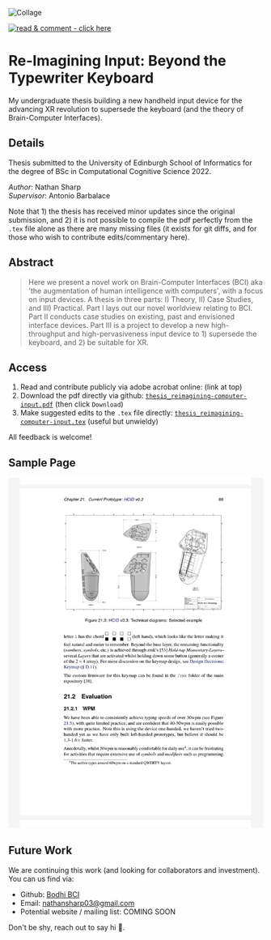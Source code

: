 <!-- TODOs
- [ ] add some emojis!
-->

![Collage](images/project_collage1.png?raw=true "Collage of images collected and produced for the thesis")

[![read & comment - click here](https://img.shields.io/badge/read_%26_comment-click_here-EC1C24?style=for-the-badge&logo=Adobe+Acrobat+Reader&logoColor=white)](https://acrobat.adobe.com/link/review?uri=urn:aaid:scds:US:c0905d27-960c-4743-a640-0ed3ea55c4e2 "Read and comment with adobe acrobat (online)")

# Re-Imagining Input: Beyond the Typewriter Keyboard
My undergraduate thesis building a new handheld input device for the advancing XR revolution to supersede the keyboard (and the theory of Brain-Computer Interfaces).

## Details 
Thesis submitted to the University of Edinburgh School of Informatics for the degree of BSc in Computational Cognitive Science 2022.

_Author_: Nathan Sharp  
_Supervisor_: Antonio Barbalace

Note that 1) the thesis has received minor updates since the original submission, and 2) it is not possible to compile the pdf perfectly from the `.tex` file alone as there are many missing files (it exists for git diffs, and for those who wish to contribute edits/commentary here). 

## Abstract
> Here we present a novel work on Brain-Computer Interfaces (BCI) aka 'the augmentation of human intelligence with computers', with a focus on input devices.
> A thesis in three parts: I) Theory, II) Case Studies, and III) Practical.
> Part I lays out our novel worldview relating to BCI.
> Part II conducts case studies on existing, past and envisioned interface devices.
> Part III is a project to develop a new high-throughput and high-pervasiveness input device to 1) supersede the keyboard, and 2) be suitable for XR.


 
## Access 
1. Read and contribute publicly via adobe acrobat online: (link at top)
2. Download the pdf directly via github: [`thesis_reimagining-computer-input.pdf`](thesis_reimagining-computer-input.pdf) (then click `Download`)
3. Make suggested edits to the `.tex` file directly: [`thesis_reimagining-computer-input.tex`](thesis_reimagining-computer-input.tex) (useful but unwieldy)

All feedback is welcome!

## Sample Page
![Sample Page](images/sample_page1.png?raw=true)

## Future Work
We are continuing this work (and looking for collaborators and investment). You can us find via:
- Github: [Bodhi BCI](https://github.com/bodhiBCI)
- Email: nathansharp03@gmail.com
- Potential website / mailing list: COMING SOON
 
Don't be shy, reach out to say hi :wave:.
